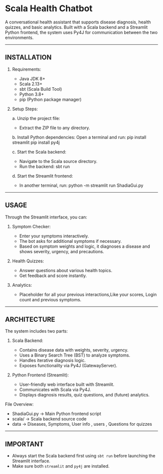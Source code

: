 Scala Health Chatbot
====================

A conversational health assistant that supports disease diagnosis, health quizzes, and basic analytics. Built with a Scala backend and a Streamlit Python frontend, the system uses Py4J for communication between the two environments.

--------------------
INSTALLATION
--------------------

1. Requirements:
   - Java JDK 8+
   - Scala 2.13+
   - sbt (Scala Build Tool)
   - Python 3.8+
   - pip (Python package manager)

2. Setup Steps:

   a. Unzip the project file:
      - Extract the ZIP file to any directory.

   b. Install Python dependencies:
      Open a terminal and run:
      pip install streamlit
      pip install py4j

   c. Start the Scala backend:
      - Navigate to the Scala source directory.
      - Run the backend:
        sbt run

   d. Start the Streamlit frontend:
      - In another terminal, run:
        python -m streamlit run ShadiaGui.py

--------------------
USAGE
--------------------

Through the Streamlit interface, you can:

1. Symptom Checker:
   - Enter your symptoms interactively.
   - The bot asks for additional symptoms if necessary.
   - Based on symptom weights and logic, it diagnoses a disease and shows severity, urgency, and precautions.

2. Health Quizzes:
   - Answer questions about various health topics.
   - Get feedback and score instantly.

3. Analytics:
   - Placeholder for all your previous interactions,Like your scores, Login count and previous symptoms.

--------------------
ARCHITECTURE
--------------------

The system includes two parts:

1. Scala Backend:
   - Contains disease data with weights, severity, urgency.
   - Uses a Binary Search Tree (BST) to analyze symptoms.
   - Handles iterative diagnosis logic.
   - Exposes functionality via Py4J (GatewayServer).

2. Python Frontend (Streamlit):
   - User-friendly web interface built with Streamlit.
   - Communicates with Scala via Py4J.
   - Displays diagnosis results, quiz questions, and (future) analytics.

File Overview:
- ShadiaGui.py            → Main Python frontend script
- scala/                  → Scala backend source code
- data                   → Diseases, Symptoms, User info , users , Questions for quizzes

--------------------
IMPORTANT
--------------------

- Always start the Scala backend first using `sbt run` before launching the Streamlit interface.
- Make sure both `streamlit` and `py4j` are installed.


